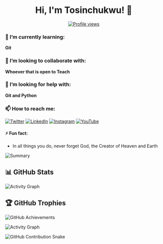 
<h1 align="center">Hi, I'm Tosinchukwu! 👋 </h1>

<p align="center">
  <a href="https://github.com/tosinchukwu"><img src="https://komarev.com/ghpvc/?username=tosinchukwu&style=flat-square" alt="Profile views"/></a>
</p>


<!--
**tosinchukwu/tosinchukwu** is a ✨ _special_ ✨ repository because its `README.md` (this file) appears on your GitHub profile.

Here are some ideas to get you started:

🔭 I’m currently working on ...
💬 Ask me about ... -->


### 🌱 I’m currently learning:

**Git**

### 👯 I’m looking to collaborate with:

**Whoever that is open to Teach**

### 🤔 I’m looking for help with:

**Git and Python**

### 📫 How to reach me:

[![Twitter](https://img.shields.io/badge/Twitter-%231DA1F2.svg?style=for-the-badge&logo=Twitter&logoColor=white)](https://twitter.com/mouseng20)
[![LinkedIn](https://img.shields.io/badge/LinkedIn-%230A66C2.svg?style=for-the-badge&logo=linkedin&logoColor=white)](https://www.linkedin.com/in/tosin.mouseng20/)
[![Instagram](https://img.shields.io/badge/Instagram-%23E4405F.svg?style=for-the-badge&logo=instagram&logoColor=white)](https://www.instagram.com/tosin.mouseng20/)
[![YouTube](https://img.shields.io/badge/YouTube-%23FF0000.svg?style=for-the-badge&logo=youtube&logoColor=white)](https://www.youtube.com/@tosinchukwu)



#### ⚡ Fun fact:
- In all things you do, never forget God, the Creator of Heaven and Earth


![Summary](https://github-profile-summary-cards.vercel.app/api/cards/profile-details?username=tosinchukwu&theme=radical)

## 📊 GitHub Stats
![Activity Graph](https://github-profile-summary-cards.vercel.app/api/cards/stats?username=tosinchukwu&theme=radical)

## 🏆 GitHub Trophies
![GitHub Achievements](https://github-profile-trophy.vercel.app/?username=tosinchukwu&theme=radical)


![Activity Graph](https://github-readme-activity-graph.vercel.app/graph?username=tosinchukwu&theme=react-dark)



![GitHub Contribution Snake](https://github.com/tosinchukwu/tosinchukwu/blob/output/github-contribution-grid-snake.svg)









